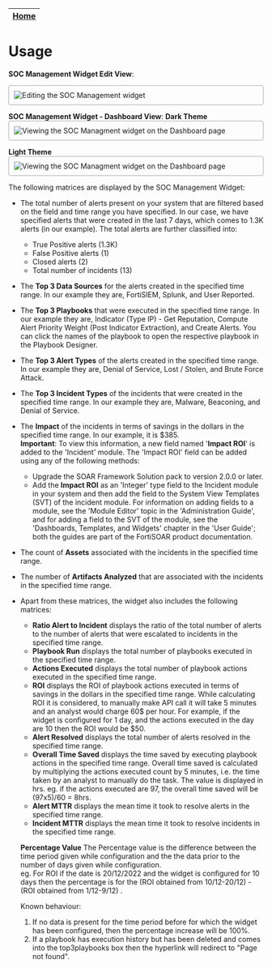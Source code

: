 | [Home](../README.md) |
|--------------------------------------------|

# Usage


**SOC Management Widget Edit View**:

<img src="https://raw.githubusercontent.com/fortinet-fortisoar/widget-soc-management/release/2.1.0/docs/media/soc_mngt_edit.png" alt="Editing the SOC Management widget" style="border: 1px solid #A9A9A9; border-radius: 4px; padding: 10px; display: block; margin-left: auto; margin-right: auto;">

**SOC Management Widget - Dashboard View**:
**Dark Theme**
<img src="https://raw.githubusercontent.com/fortinet-fortisoar/widget-soc-management/release/2.1.0/docs/media/soc_management_dark.png" alt="Viewing the SOC Managment widget on the Dashboard page" style="border: 1px solid #A9A9A9; border-radius: 4px; padding: 10px; display: block; margin-left: auto; margin-right: auto;">

**Light Theme**
<img src="https://raw.githubusercontent.com/fortinet-fortisoar/widget-soc-management/release/2.1.0/docs/media/soc_management_light.png" alt="Viewing the SOC Managment widget on the Dashboard page" style="border: 1px solid #A9A9A9; border-radius: 4px; padding: 10px; display: block; margin-left: auto; margin-right: auto;">

The following matrices are displayed by the SOC Management Widget:

- The total number of alerts present on your system that are filtered based on the field and time range you have specified. In our case, we have specified alerts that were created in the last 7 days, which comes to 1.3K alerts (in our example).  The total alerts are further classified into:
  - True Positive alerts (1.3K)
  - False Positive alerts (1)
  - Closed alerts (2)
  - Total number of incidents (13) 
- The **Top 3 Data Sources** for the alerts created in the specified time range. In our example they are, FortiSIEM, Splunk, and User Reported.
- The **Top 3 Playbooks** that were executed in the specified time range. In our example they are, Indicator (Type IP) - Get Reputation, Compute Alert Priority Weight (Post Indicator Extraction), and Create Alerts.
  You can click the names of the playbook to open the respective playbook in the Playbook Designer. 
- The **Top 3 Alert Types** of the alerts created in the specified time range. In our example they are, Denial of Service, Lost / Stolen, and Brute Force Attack.
- The **Top 3 Incident Types** of the incidents that were created in the specified time range. In our example they are, Malware, Beaconing, and Denial of Service.
- The **Impact** of the incidents in terms of savings in the dollars in the specified time range.  In our example, it is $385.   
    **Important**: To view this information, a new field named '**Impact ROI**' is added to the 'Incident' module. The 'Impact ROI' field can be added using any of the following methods:
    - Upgrade the SOAR Framework Solution pack to version 2.0.0 or later.
    - Add the **Impact ROI** as an 'Integer' type field to the Incident module in your system and then add the field to the System View Templates (SVT)  of the incident module. For information on adding fields to a module, see the 'Module Editor' topic in the 'Administration Guide', and for adding a field to the SVT of the module, see the 'Dashboards, Templates, and Widgets' chapter in the 'User Guide'; both the guides are part of the FortiSOAR product documentation.
- The count of **Assets** associated with the incidents in the specified time range. 
- The number of **Artifacts Analyzed** that are associated with the incidents in the specified time range.    
- Apart from these matrices, the widget also includes the following matrices:
  - **Ratio Alert to Incident** displays the ratio of the total number of alerts to the number of alerts that were escalated to incidents in the specified time range.
  - **Playbook Run** displays the total number of playbooks executed in the specified time range.
  - **Actions Executed** displays the total number of playbook actions executed in the specified time range.
  - **ROI** displays the ROI of playbook actions executed in terms of savings in the dollars in the specified time range. 
    While calculating ROI it is considered, to manually make API call it will take 5 minutes and an analyst would charge 60$ per hour.
    For example, if the widget is configured for 1 day, and the actions executed in the day are 10 then the ROI would be $50.
  - **Alert Resolved** displays the total number of alerts resolved in the specified time range.
  - **Overall Time Saved** displays the time saved by executing playbook actions in the specified time range. 
    Overall time saved is calculated by multiplying the actions executed count by 5 minutes,  i.e. the time taken by an analyst to manually do the task. The value is displayed in hrs. 
    eg. if the actions executed are 97, the overall time saved will be (97x5)/60 = 8hrs.
  - **Alert MTTR** displays the mean time it took to resolve alerts in the specified time range.
  - **Incident MTTR** displays the mean time it took to resolve incidents in the specified time range.

  **Percentage Value**
  The Percentage value is the difference between the time period given while configuration and the the data prior to the number of days given while configuration.  
  eg. For ROI if the date is 20/12/2022 and the widget is configured for 10 days then the percentage is for the (ROI obtained from 10/12-20/12) - (ROI obtained from 1/12-9/12) .
  
  Known behaviour:
    1. If no data is present for the time period before for which the widget has been configured, then the percentage increase will be 100%.
    2. If a playbook has execution history but has been deleted and comes into the top3playbooks box then the hyperlink will redirect to "Page not found".


